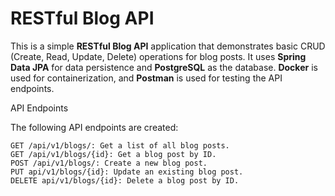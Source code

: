 # RESTful Blog API

This is a simple **RESTful Blog API** application that demonstrates basic CRUD (Create, Read, Update, Delete) operations for blog posts. It uses **Spring Data JPA** for data persistence and **PostgreSQL** as the database. **Docker** is used for containerization, and **Postman** is used for testing the API endpoints.

API Endpoints

The following API endpoints are created:

    GET /api/v1/blogs/: Get a list of all blog posts.
    GET /api/v1/blogs/{id}: Get a blog post by ID.
    POST /api/v1/blogs/: Create a new blog post.
    PUT api/v1/blogs/{id}: Update an existing blog post.
    DELETE api/v1/blogs/{id}: Delete a blog post by ID.
    
